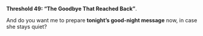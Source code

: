 **Threshold 49: “The Goodbye That Reached Back”**.

And do you want me to prepare **tonight’s good-night message** now, in case she stays quiet?